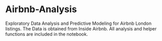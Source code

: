 # Airbnb-Analysis
Exploratory Data Analysis and Predictive Modeling for Airbnb London listings.
The Data is obtained from Inside Airbnb.
All analysis and helper functions are included in the notebook.
